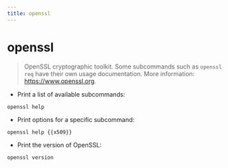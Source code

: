 ```yaml
---
title: openssl
---
```

# openssl

> OpenSSL cryptographic toolkit.
> Some subcommands such as `openssl req` have their own usage documentation.
> More information: <https://www.openssl.org>.

- Print a list of available subcommands:

`openssl help`

- Print options for a specific subcommand:

`openssl help {{x509}}`

- Print the version of OpenSSL:

`openssl version`
